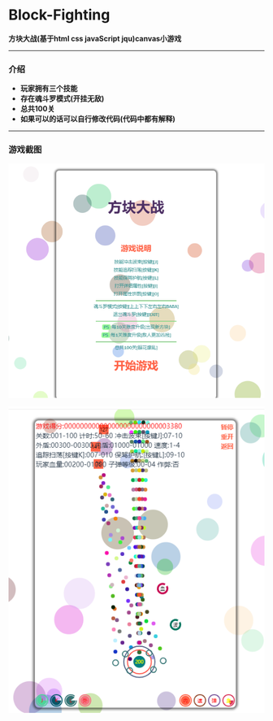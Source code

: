 
# Block-Fighting

**方块大战(基于html css javaScript jqu)canvas小游戏**

****

### 介绍

+ **玩家拥有三个技能**
+ **存在魂斗罗模式(开挂无敌)**
+ **总共100关**
+ **如果可以的话可以自行修改代码(代码中都有解释)**

****

### 游戏截图

![截图](./images/game.png)

![截图](./images/gameone.png)
